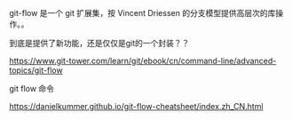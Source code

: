 

git-flow 是一个 git 扩展集，按 Vincent Driessen 的分支模型提供高层次的库操作。。

到底是提供了新功能，还是仅仅是git的一个封装？？

https://www.git-tower.com/learn/git/ebook/cn/command-line/advanced-topics/git-flow

git flow 命令

https://danielkummer.github.io/git-flow-cheatsheet/index.zh_CN.html
